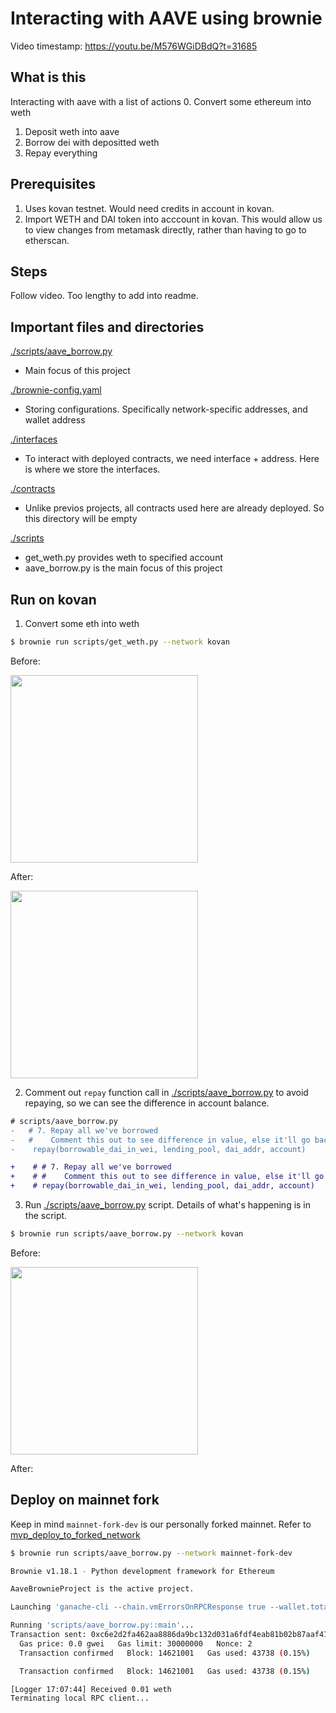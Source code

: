 # Interacting with AAVE using brownie
Video timestamp: https://youtu.be/M576WGiDBdQ?t=31685

## What is this
Interacting with aave with a list of actions
0. Convert some ethereum into weth
1. Deposit weth into aave
2. Borrow dei with depositted weth
3. Repay everything

## Prerequisites
1. Uses kovan testnet. Would need credits in account in kovan.
2. Import WETH and DAI token into acccount in kovan. This would allow us to view changes from metamask directly, rather than having to go to etherscan.

<!-- <img src="https://i.ibb.co/hX09TPJ/Whats-App-Image-2022-04-22-at-11-18-10-AM.jpg" height=400> -->


## Steps
Follow video. Too lengthy to add into readme.

## Important files and directories
[./scripts/aave_borrow.py](./scripts/aave_borrow.py)
- Main focus of this project

[./brownie-config.yaml](./brownie-config.yaml)

- Storing configurations. Specifically network-specific addresses, and wallet address

[./interfaces](./interfaces/)
- To interact with deployed contracts, we need interface + address. Here is where we store the interfaces.

[./contracts](./contracts/)
- Unlike previos projects, all contracts used here are already deployed. So this directory will be empty

[./scripts](./scripts)
- get_weth.py provides weth to specified account
- aave_borrow.py is the main focus of this project


## Run on kovan
1. Convert some eth into weth
```bash
$ brownie run scripts/get_weth.py --network kovan
```
Before:

<img loading="lazy" src="https://i.ibb.co/qpTmSGm/Whats-App-Image-2022-04-22-at-1-06-48-PM.jpg" width=300>

After: 

<img loading="lazy" src="https://i.ibb.co/nBNBC09/Whats-App-Image-2022-04-22-at-1-07-13-PM.jpg" width=300 >

2. Comment out `repay` function call in [./scripts/aave_borrow.py](./scripts/aave_borrow.py) to avoid repaying, so we can see the difference in account balance.

```diff
# scripts/aave_borrow.py
-   # 7. Repay all we've borrowed
-   #    Comment this out to see difference in value, else it'll go back to the previous value.
-    repay(borrowable_dai_in_wei, lending_pool, dai_addr, account)

+    # # 7. Repay all we've borrowed
+    # #    Comment this out to see difference in value, else it'll go back to the previous value.
+    # repay(borrowable_dai_in_wei, lending_pool, dai_addr, account)


```

3. Run [./scripts/aave_borrow.py](./scripts/aave_borrow.py) script. Details of what's happening is in the script.
```bash
$ brownie run scripts/aave_borrow.py --network kovan
```

Before:

<img loading="lazy" src="https://i.ibb.co/nBNBC09/Whats-App-Image-2022-04-22-at-1-07-13-PM.jpg" width=300 >

After:





## Deploy on mainnet fork
Keep in mind `mainnet-fork-dev` is our personally forked mainnet. Refer to [mvp_deploy_to_forked_network](../mvp_deploy_to_forked_network/)
```bash
$ brownie run scripts/aave_borrow.py --network mainnet-fork-dev

Brownie v1.18.1 - Python development framework for Ethereum

AaveBrownieProject is the active project.

Launching 'ganache-cli --chain.vmErrorsOnRPCResponse true --wallet.totalAccounts 10 --fork.url https://eth-mainnet.alchemyapi.io/v2/JdZ0wCrRKW35uVyocix2HijVLnsiIb2Q --wallet.mnemonic brownie --server.port 8545 --hardfork istanbul'...

Running 'scripts/aave_borrow.py::main'...
Transaction sent: 0xc6e2d2fa462aa8886da9bc132d031a6fdf4eab81b02b87aaf413b89ccdef8bd7
  Gas price: 0.0 gwei   Gas limit: 30000000   Nonce: 2
  Transaction confirmed   Block: 14621001   Gas used: 43738 (0.15%)

  Transaction confirmed   Block: 14621001   Gas used: 43738 (0.15%)

[Logger 17:07:44] Received 0.01 weth
Terminating local RPC client...

```